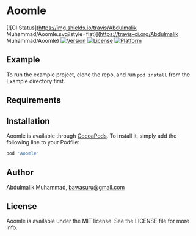 # Aoomle

[![CI Status](https://img.shields.io/travis/Abdulmalik Muhammad/Aoomle.svg?style=flat)](https://travis-ci.org/Abdulmalik Muhammad/Aoomle)
[![Version](https://img.shields.io/cocoapods/v/Aoomle.svg?style=flat)](https://cocoapods.org/pods/Aoomle)
[![License](https://img.shields.io/cocoapods/l/Aoomle.svg?style=flat)](https://cocoapods.org/pods/Aoomle)
[![Platform](https://img.shields.io/cocoapods/p/Aoomle.svg?style=flat)](https://cocoapods.org/pods/Aoomle)

## Example

To run the example project, clone the repo, and run `pod install` from the Example directory first.

## Requirements

## Installation

Aoomle is available through [CocoaPods](https://cocoapods.org). To install
it, simply add the following line to your Podfile:

```ruby
pod 'Aoomle'
```

## Author

Abdulmalik Muhammad, bawasuru@gmail.com

## License

Aoomle is available under the MIT license. See the LICENSE file for more info.

